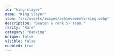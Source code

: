 ```yaml
---
id: "king-slayer"
name: "King Slayer"
icon: "src/assets/images/achievements/king.webp"
description: "Beaten a rank S+ team."
rarity: "Rare"
category: "Ranking"
unique: false
visible: false
enabled: true
---
```

